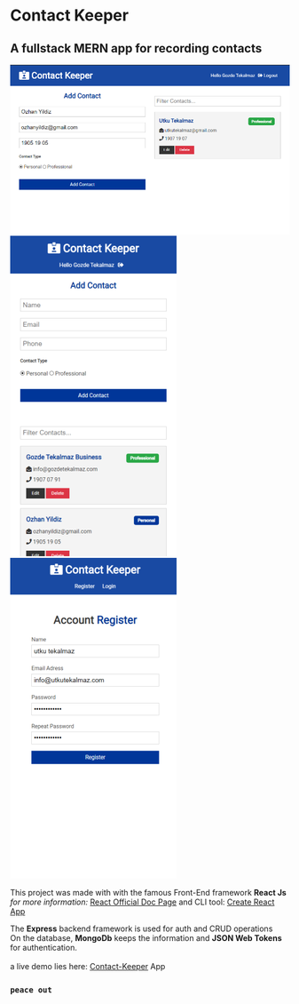 # Contact Keeper

## A fullstack MERN app for recording contacts

![app screen](/pics/pic1.png)
<img src="/pics/pic2.png" alt="Mobile Screen" width="300">
<img src="/pics/pic3.png" alt="Register Screen" width="300">

This project was made with with the famous Front-End framework **React Js**  
_for more information:_ [React Official Doc Page](https://reactjs.org) and CLI tool: [Create React App](https://github.com/facebook/create-react-app)

The **Express** backend framework is used for auth and CRUD operations  
On the database, **MongoDb** keeps the information and **JSON Web Tokens** for authentication.
<br/>
<br/>
a live demo lies here: [Contact-Keeper](https://peaceful-basin-77750.herokuapp.com/register) App

### `peace out`
